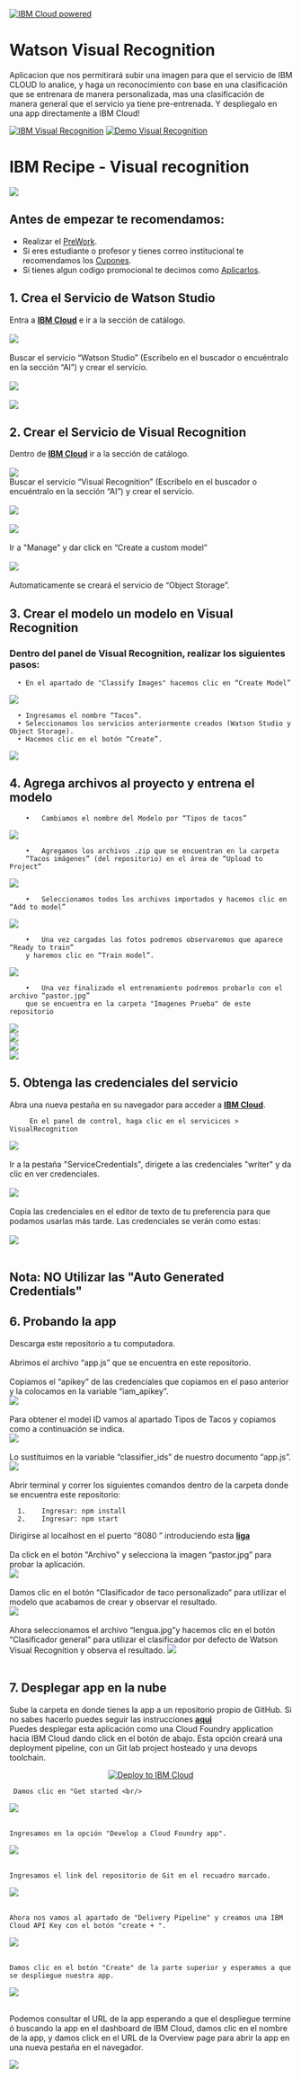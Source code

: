 [![IBM Cloud powered][img-ibmcloud-powered]][url-ibmcloud]


# Watson Visual Recognition
Aplicacion que nos permitirará subir una imagen para que el servicio de IBM CLOUD lo analice, y haga un reconocimiento con base en una clasificación que se entrenara de manera personalizada, mas una clasificación de manera general que el servicio ya tiene pre-entrenada. Y despliegalo en una app directamente a IBM Cloud!

[![IBM Visual Recognition][img-visual]][url-visual] 
[![Demo Visual Recognition][img-demovisual]][url-demovisual]


# IBM Recipe - Visual recognition 
![](assets/visualrec.png)<br/> 


## Antes de empezar te recomendamos:
* Realizar el [PreWork][url-prework].
* Si eres estudiante o profesor y tienes correo institucional te recomendamos los [Cupones][url-cupones].
* Si tienes algun codigo promocional te decimos como [Aplicarlos][url-aplica].

[url-prework]: https://github.com/ibmdevelopermx/Watson-Serie#Prework
[url-cupones]: https://github.com/ibmdevelopermx/Watson-Serie#Cupones-para-profesores-y-estudiantes
[url-aplica]: https://github.com/ibmdevelopermx/Watson-Serie#Cargar-cr%C3%A9ditos-en-IBM-Cloud



## 1. Crea el Servicio de Watson Studio
Entra a [**IBM Cloud**](https://cloud.ibm.com/) e ir a la sección de catálogo.<br/> <br/>
![](assets/cloud1.png) <br/> <br/>
Buscar el servicio “Watson Studio” (Escríbelo en el buscador o encuéntralo en la sección “AI”) y crear el servicio.<br/><br/>
![](assets/cloud2.png)<br/>
<br/>![](assets/cloud3.png)<br/>
## 2.	Crear el Servicio de Visual Recognition
Dentro de [**IBM Cloud**](https://cloud.ibm.com/) ir a la sección de catálogo.<br/><br/>
![](assets/cloud1.png)<br/>
Buscar el servicio “Visual Recognition” (Escríbelo en el buscador o encuéntralo en la sección “AI”) y crear el servicio.<br/><br/>
![](assets/cloud4.png)<br/><br/>
![](assets/cloud5.png)<br/><br/>
Ir a "Manage” y dar click en “Create a custom model”<br/><br/>
![](assets/cloud6.png)<br/><br/>
Automaticamente se creará el servicio de “Object Storage”.<br/>

## 3.	Crear el modelo un modelo en Visual Recognition
### Dentro del panel de Visual Recognition, realizar los siguientes pasos:
      •	En el apartado de "Classify Images" hacemos clic en “Create Model”
   ![](assets/cloud7.png)<br/>
   
      •	Ingresamos el nombre “Tacos”.
      •	Seleccionamos los servicios anteriormente creados (Watson Studio y Object Storage).
      •	Hacemos clic en el botón “Create”.
   ![](assets/cloud8.png)<br/> 
   
## 4.	Agrega archivos al proyecto y entrena el modelo
        •	Cambiamos el nombre del Modelo por “Tipos de tacos”
   ![](assets/cloud9.png)<br/> 
   
        •	Agregamos los archivos .zip que se encuentran en la carpeta 
        “Tacos imágenes” (del repositorio) en el área de “Upload to Project”
   ![](assets/cloud10.png)<br/> 
   
        •	Seleccionamos todos los archivos importados y hacemos clic en “Add to model” 
   ![](assets/cloud11.png)<br/> 

        •	Una vez cargadas las fotos podremos observaremos que aparece “Ready to train”
        y haremos clic en “Train model”.
   ![](assets/cloud12.png)<br/> 
   
        •	Una vez finalizado el entrenamiento podremos probarlo con el archivo “pastor.jpg”
        que se encuentra en la carpeta "Imagenes Prueba" de este repositorio
   ![](assets/cloud14.png)<br/> 
   ![](assets/cloud16.png)<br/> 
   ![](assets/cloud17.png)<br/> 
   ![](assets/cloud18.png)<br/> 

## 5.	Obtenga las credenciales del servicio 
 Abra una nueva pestaña en su navegador para acceder a [**IBM Cloud**](https://cloud.ibm.com/login).<br/>
         
         En el panel de control, haga clic en el servicices > VisualRecognition
         
 ![](assets/cloud19.png)<br/><br/>
Ir a la pestaña "ServiceCredentials", dirigete a las credenciales "writer" y da clic en ver credenciales.<br/><br/>
![](assets/cloud13.png)<br/><br/>
Copia las credenciales en el editor de texto de tu preferencia para que podamos usarlas más tarde. Las credenciales se verán como estas:<br/><br/>
![](assets/cloud15.png)<br/><br/>
## Nota: NO Utilizar las "Auto Generated Credentials" <br/>

## 6.	Probando la app 
   Descarga este repositorio a tu computadora.<br/><br/>
   Abrimos el archivo “app.js” que se encuentra en este repositorio.<br/><br/>
   Copiamos el “apikey” de las credenciales que copiamos en el paso anterior y la colocamos en la variable “iam_apikey”.<br/>
   ![](assets/cloud20.png)<br/><br/>
   Para obtener el model ID vamos al apartado Tipos de Tacos y copiamos como a continuación se indica.<br/>
   ![](assets/cloud21.png)<br/><br/>
   Lo sustituimos en la variable “classifier_ids” de nuestro documento “app.js”.<br/>
   ![](assets/cloud22.png)<br/><br/>
   Abrir terminal y correr los siguientes comandos dentro de la carpeta donde se encuentra este repositorio:</br>
      
      1.	Ingresar: npm install 
      2.	Ingresar: npm start
      
   Dirigirse al localhost en el puerto “8080 ” introduciendo esta [**liga**](http://localhost:8080/)<br/> <br/>
   Da click en el botón "Archivo" y selecciona la imagen “pastor.jpg” para probar la aplicación.<br/>
   ![](assets/cloud23.png)<br/><br/>
    Damos clic en el botón “Clasificador de taco personalizado“ para utilizar el modelo que acabamos de crear y observar el resultado.<br/>
   ![](assets/cloud24.png)<br/><br/>
    Ahora seleccionamos el archivo “lengua.jpg”y hacemos clic en el botón “Clasificador general” para utilizar el clasificador por defecto de Watson Visual Recognition y observa el resultado.
   ![](assets/cloud25.png)<br/><br/>
   
## 7.	Desplegar app en la nube 
Sube la carpeta en donde tienes la app a un repositorio propio de GitHub. Si no sabes hacerlo puedes seguir las instrucciones [**aqui**](https://gist.github.com/cgonzalezdai/cc33db72a6fe5178637aabb562eae35c)<br/>
Puedes desplegar esta aplicación como una Cloud Foundry application hacia IBM Cloud dando click en el botón de abajo. Esta opción creará una deployment pipeline, con un Git lab project hosteado y una devops toolchain.<br/>    
<p align="center">
    <a href="https://cloud.ibm.com/devops/setup/deploy?repository">
    <img src="https://cloud.ibm.com/devops/setup/deploy/button_x2.png" alt="Deploy to IBM Cloud">
    </a>
</p>

     Damos clic en "Get started <br/>
     
![](assets/cloud26.png)<br/><br/>

    Ingresamos en la opción "Develop a Cloud Foundry app".
    
![](assets/cloud27.png)<br/><br/>

    Ingresamos el link del repositorio de Git en el recuadro marcado.
    
![](assets/cloud28.png)<br/><br/>

    Ahora nos vamos al apartado de "Delivery Pipeline" y creamos una IBM Cloud API Key con el botón "create + ".
    
![](assets/cloud29.png)<br/><br/>

    Damos clic en el botón "Create" de la parte superior y esperamos a que se despliegue nuestra app.
    
![](assets/cloud30.png)<br/><br/>

Podemos consultar el URL de la app esperando a que el despliegue termine ó buscando la app en el dashboard de IBM Cloud, damos clic en el nombre de la app, y damos click en el URL de la Overview page para abrir la app en una nueva pestaña en el navegador.<br/>

![](assets/cloud31.png)<br/><br/>




[img-ibmcloud-powered]: https://img.shields.io/badge/IBM%20Cloud-Powered-blue.svg
[url-ibmcloud]: https://www.ibm.com/cloud/
[img-visual]: https://img.shields.io/badge/IBM%20Cloud-Watson%20Visual%20Recongnition-blue.svg
[url-visual]: https://www.ibm.com/cloud/watson-visual-recognition
[img-demovisual]: https://img.shields.io/badge/DEMO-Watson%20Visual%20Recongnition-red.svg
[url-demovisual]: https://watson-visual-recognition-duo-dev.ng.bluemix.net/